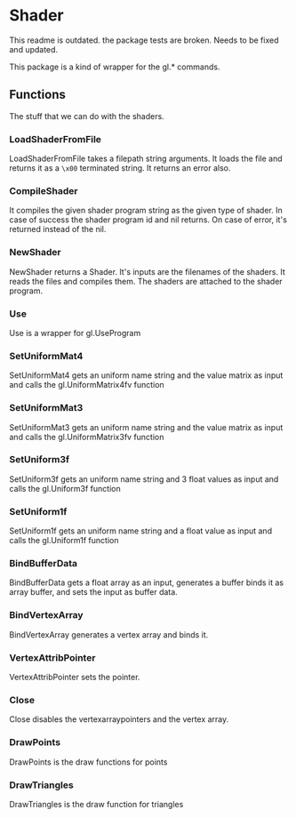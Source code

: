 # Shader


This readme is outdated. the package tests are broken. Needs to be fixed and updated.

This package is a kind of wrapper for the gl.\* commands.

## Functions

The stuff that we can do with the shaders.

### LoadShaderFromFile

LoadShaderFromFile takes a filepath string arguments. It loads the file and returns it as a `\x00` terminated string. It returns an error also.

### CompileShader

It compiles the given shader program string as the given type of shader. In case of success the shader program id and nil returns. On case of error, it's returned instead of the nil.

### NewShader

NewShader returns a Shader. It's inputs are the filenames of the shaders. It reads the files and compiles them. The shaders are attached to the shader program.

### Use

Use is a wrapper for gl.UseProgram

### SetUniformMat4

SetUniformMat4 gets an uniform name string and the value matrix as input and calls the gl.UniformMatrix4fv function

### SetUniformMat3

SetUniformMat3 gets an uniform name string and the value matrix as input and calls the gl.UniformMatrix3fv function

### SetUniform3f

SetUniform3f gets an uniform name string and 3 float values as input and calls the gl.Uniform3f function

### SetUniform1f

SetUniform1f gets an uniform name string and a float value as input and calls the gl.Uniform1f function

### BindBufferData

BindBufferData gets a float array as an input, generates a buffer binds it as array buffer, and sets the input as buffer data.

### BindVertexArray

BindVertexArray generates a vertex array and binds it.

### VertexAttribPointer

VertexAttribPointer sets the pointer.

### Close

Close disables the vertexarraypointers and the vertex array.

### DrawPoints

DrawPoints is the draw functions for points

### DrawTriangles

DrawTriangles is the draw function for triangles
